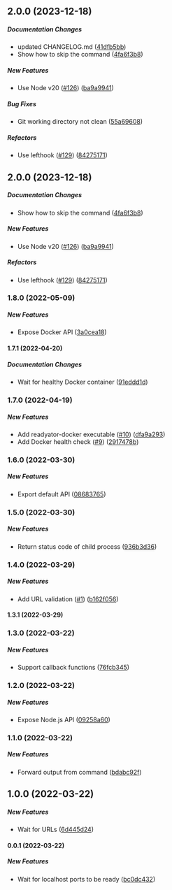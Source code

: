 ## 2.0.0 (2023-12-18)

##### Documentation Changes

*  updated CHANGELOG.md ([41dfb5bb](https://github.com/bennycode/readyator/commit/41dfb5bb4b3d8d43d6011556d0c93e0c457ce962))
*  Show how to skip the command ([4fa6f3b8](https://github.com/bennycode/readyator/commit/4fa6f3b8500fe4677aa3a27d55fe80fceb7a48b9))

##### New Features

*  Use Node v20 ([#126](https://github.com/bennycode/readyator/pull/126)) ([ba9a9941](https://github.com/bennycode/readyator/commit/ba9a9941a583b6c76b6cd83b0a4d16b00e358ce9))

##### Bug Fixes

*  Git working directory not clean ([55a69608](https://github.com/bennycode/readyator/commit/55a696080006012240b309a2a4771f1e952a2902))

##### Refactors

*  Use lefthook ([#129](https://github.com/bennycode/readyator/pull/129)) ([84275171](https://github.com/bennycode/readyator/commit/84275171bdd0fa539c3db800507b94a281c5d384))

## 2.0.0 (2023-12-18)

##### Documentation Changes

*  Show how to skip the command ([4fa6f3b8](https://github.com/bennycode/readyator/commit/4fa6f3b8500fe4677aa3a27d55fe80fceb7a48b9))

##### New Features

*  Use Node v20 ([#126](https://github.com/bennycode/readyator/pull/126)) ([ba9a9941](https://github.com/bennycode/readyator/commit/ba9a9941a583b6c76b6cd83b0a4d16b00e358ce9))

##### Refactors

*  Use lefthook ([#129](https://github.com/bennycode/readyator/pull/129)) ([84275171](https://github.com/bennycode/readyator/commit/84275171bdd0fa539c3db800507b94a281c5d384))

### 1.8.0 (2022-05-09)

##### New Features

- Expose Docker API ([3a0cea18](https://github.com/bennycode/readyator/commit/3a0cea18c1b4776b0b481343be285751eba40e0d))

#### 1.7.1 (2022-04-20)

##### Documentation Changes

- Wait for healthy Docker container ([91eddd1d](https://github.com/bennycode/readyator/commit/91eddd1d875208846538a8f8703b1c3f10f6ec1f))

### 1.7.0 (2022-04-19)

##### New Features

- Add readyator-docker executable ([#10](https://github.com/bennycode/readyator/pull/10)) ([dfa9a293](https://github.com/bennycode/readyator/commit/dfa9a2939f01d416e8a666acf86f8b5f93a91d5c))
- Add Docker health check ([#9](https://github.com/bennycode/readyator/pull/9)) ([2917478b](https://github.com/bennycode/readyator/commit/2917478be77242dd119176d0b44c8c00af73b84e))

### 1.6.0 (2022-03-30)

##### New Features

- Export default API ([08683765](https://github.com/bennycode/readyator/commit/08683765de339a531921466cc4fb389ebbc1b2e0))

### 1.5.0 (2022-03-30)

##### New Features

- Return status code of child process ([936b3d36](https://github.com/bennycode/readyator/commit/936b3d3693b31f60bf61ec56387de2c968c4a1b7))

### 1.4.0 (2022-03-29)

##### New Features

- Add URL validation ([#1](https://github.com/bennycode/readyator/pull/1)) ([b162f056](https://github.com/bennycode/readyator/commit/b162f056f6620563f8c13d7be509b784a9c54ba0))

#### 1.3.1 (2022-03-29)

### 1.3.0 (2022-03-22)

##### New Features

- Support callback functions ([76fcb345](https://github.com/bennycode/readyator/commit/76fcb34537c11bf399f2bc92a2a61c00edeaa588))

### 1.2.0 (2022-03-22)

##### New Features

- Expose Node.js API ([09258a60](https://github.com/bennycode/readyator/commit/09258a6011e1ffef0fce7e365a03fe16ec7e13d9))

### 1.1.0 (2022-03-22)

##### New Features

- Forward output from command ([bdabc92f](https://github.com/bennycode/readyator/commit/bdabc92f2df0cbc26097860a2b31d312e8e7419c))

## 1.0.0 (2022-03-22)

##### New Features

- Wait for URLs ([6d445d24](https://github.com/bennycode/readyator/commit/6d445d244e7a115ab3bd326f4920f4331399b66e))

#### 0.0.1 (2022-03-22)

##### New Features

- Wait for localhost ports to be ready ([bc0dc432](https://github.com/bennycode/readyator/commit/bc0dc432ceb9d7e68adad4c617fde8b46a6e0cbf))
